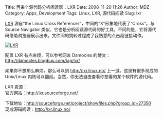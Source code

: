 Title: 再来个源代码分析阅读器：LXR
Date: 2008-11-20 11:26
Author: MDZ
Category: Apps, Development
Tags: Linux, LXR, 源代码阅读
Slug: lxr

[LXR](http://lxr.sourceforge.net/) 源自“the Linux Cross
Referencer”，中间的“X”形象地代表了“Cross”。与 Source Navigator
类似，它也是分析阅读源代码的好工具。不同的是，它将源代码借助浏览器展示出来，文件间的跳转过程成了我熟悉的点击超链接动作。

[![LXR](http://i.linuxtoy.org/images/2008/11/lxray-large.png)](http://i.linuxtoy.org/images/2008/11/lxray-large.png)

配置 LXR 有点麻烦，可以参考网友 Damocles
的博文：<http://damocles.blogbus.com/tag/lxr/>

如果你不想那么麻烦，那么可以到 http://lxr.linux.no/
上一逛。这里有很多现成的 Unix/Linux
内核可以翻阅。当然，你无法自由查看你想看的某个软件的源代码。

LXR 资源：  
官方网站：<http://lxr.sourceforge.net/>  

下载地址：<http://sourceforge.net/project/showfiles.php?group_id=27350>  
现成源码阅读：<http://lxr.linux.no/>
